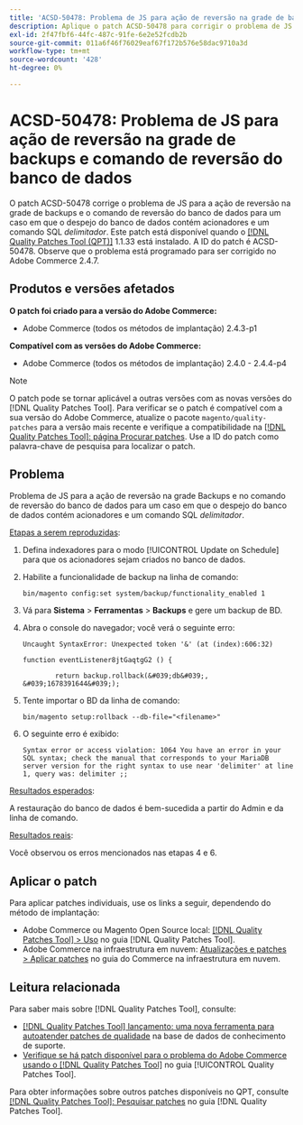 ```yaml
---
title: 'ACSD-50478: Problema de JS para ação de reversão na grade de backups e comando de reversão do banco de dados'
description: Aplique o patch ACSD-50478 para corrigir o problema de JS para a ação de reversão na grade de backups e o comando de reversão do banco de dados para um caso em que o despejo do banco de dados contém acionadores e um comando SQL *delimitador*.
exl-id: 2f47fbf6-44fc-487c-91fe-6e2e52fcdb2b
source-git-commit: 011a6f46f76029eaf67f172b576e58dac9710a3d
workflow-type: tm+mt
source-wordcount: '428'
ht-degree: 0%

---
```


# ACSD-50478: Problema de JS para ação de reversão na grade de backups e comando de reversão do banco de dados

O patch ACSD-50478 corrige o problema de JS para a ação de reversão na grade de backups e o comando de reversão do banco de dados para um caso em que o despejo do banco de dados contém acionadores e um comando SQL *delimitador*. Este patch está disponível quando o [[!DNL Quality Patches Tool (QPT)]](https://experienceleague.adobe.com/pt-br/docs/commerce-operations/tools/quality-patches-tool/quality-patches-tool-to-self-serve-quality-patches) 1.1.33 está instalado. A ID do patch é ACSD-50478. Observe que o problema está programado para ser corrigido no Adobe Commerce 2.4.7.

## Produtos e versões afetados

**O patch foi criado para a versão do Adobe Commerce:**

* Adobe Commerce (todos os métodos de implantação) 2.4.3-p1

**Compatível com as versões do Adobe Commerce:**

* Adobe Commerce (todos os métodos de implantação) 2.4.0 - 2.4.4-p4

>[!NOTE]
>
>O patch pode se tornar aplicável a outras versões com as novas versões do [!DNL Quality Patches Tool]. Para verificar se o patch é compatível com a sua versão do Adobe Commerce, atualize o pacote `magento/quality-patches` para a versão mais recente e verifique a compatibilidade na [[!DNL Quality Patches Tool]: página Procurar patches](https://experienceleague.adobe.com/tools/commerce-quality-patches/index.html?lang=pt-BR). Use a ID do patch como palavra-chave de pesquisa para localizar o patch.

## Problema

Problema de JS para a ação de reversão na grade Backups e no comando de reversão do banco de dados para um caso em que o despejo do banco de dados contém acionadores e um comando SQL *delimitador*.

<u>Etapas a serem reproduzidas</u>:

1. Defina indexadores para o modo [!UICONTROL Update on Schedule] para que os acionadores sejam criados no banco de dados.
1. Habilite a funcionalidade de backup na linha de comando:

   `bin/magento config:set system/backup/functionality_enabled 1`

1. Vá para **Sistema** > **Ferramentas** > **Backups** e gere um backup de BD.
1. Abra o console do navegador; você verá o seguinte erro:

   ```
   Uncaught SyntaxError: Unexpected token '&' (at (index):606:32)
   
   function eventListener8jtGaqtgG2 () {
   
           return backup.rollback(&#039;db&#039;, &#039;1678391644&#039;);
   ```

1. Tente importar o BD da linha de comando:

   `bin/magento setup:rollback --db-file="<filename>"`

1. O seguinte erro é exibido:

   ```
   Syntax error or access violation: 1064 You have an error in your SQL syntax; check the manual that corresponds to your MariaDB server version for the right syntax to use near 'delimiter' at line 1, query was: delimiter ;;
   ```

<u>Resultados esperados</u>:

A restauração do banco de dados é bem-sucedida a partir do Admin e da linha de comando.

<u>Resultados reais</u>:

Você observou os erros mencionados nas etapas 4 e 6.

## Aplicar o patch

Para aplicar patches individuais, use os links a seguir, dependendo do método de implantação:

* Adobe Commerce ou Magento Open Source local: [[!DNL Quality Patches Tool] > Uso](/help/tools/quality-patches-tool/usage.md) no guia [!DNL Quality Patches Tool].
* Adobe Commerce na infraestrutura em nuvem: [Atualizações e patches > Aplicar patches](https://experienceleague.adobe.com/docs/commerce-cloud-service/user-guide/develop/upgrade/apply-patches.html?lang=pt-BR) no guia do Commerce na infraestrutura em nuvem.

## Leitura relacionada

Para saber mais sobre [!DNL Quality Patches Tool], consulte:

* [[!DNL Quality Patches Tool] lançamento: uma nova ferramenta para autoatender patches de qualidade](https://experienceleague.adobe.com/pt-br/docs/commerce-operations/tools/quality-patches-tool/quality-patches-tool-to-self-serve-quality-patches) na base de dados de conhecimento de suporte.
* [Verifique se há patch disponível para o problema do Adobe Commerce usando o  [!DNL Quality Patches Tool]](/help/tools/quality-patches-tool/patches-available-in-qpt/check-patch-for-magento-issue-with-magento-quality-patches.md) no guia [!UICONTROL Quality Patches Tool].


Para obter informações sobre outros patches disponíveis no QPT, consulte [[!DNL Quality Patches Tool]: Pesquisar patches](https://experienceleague.adobe.com/tools/commerce-quality-patches/index.html?lang=pt-BR) no guia [!DNL Quality Patches Tool].
